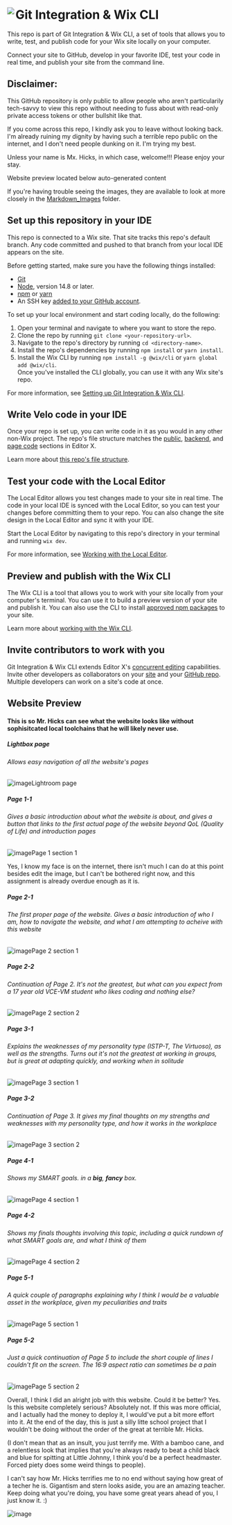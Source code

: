 # Git Integration & Wix CLI <img align="left" src="https://user-images.githubusercontent.com/89579857/185785022-cab37bf5-26be-4f11-85f0-1fac63c07d3b.png">

This repo is part of Git Integration & Wix CLI, a set of tools that allows you to write, test, and publish code for your Wix site locally on your computer. 

Connect your site to GitHub, develop in your favorite IDE, test your code in real time, and publish your site from the command line.

## Disclaimer:

This GitHub repository is only public to allow people who aren't particularily tech-savvy to view this repo without needing to fuss about with read-only private access tokens or other bullshit like that.

If you come across this repo, I kindly ask you to leave without looking back. I'm already ruining my dignity by having such a terrible repo public on the internet, and I don't need people dunking on it. I'm trying my best.

Unless your name is Mx. Hicks, in which case, welcome!!! Please enjoy your stay.

Website preview located below auto-generated content

If you're having trouble seeing the images, they are available to look at more closely in the [Markdown_Images](./Markdown_Images/) folder.

## Set up this repository in your IDE
This repo is connected to a Wix site. That site tracks this repo's default branch. Any code committed and pushed to that branch from your local IDE appears on the site.

Before getting started, make sure you have the following things installed:
* [Git](https://git-scm.com/download)
* [Node](https://nodejs.org/en/download/), version 14.8 or later.
* [npm](https://docs.npmjs.com/downloading-and-installing-node-js-and-npm) or [yarn](https://yarnpkg.com/getting-started/install)
* An SSH key [added to your GitHub account](https://docs.github.com/en/authentication/connecting-to-github-with-ssh/adding-a-new-ssh-key-to-your-github-account).

To set up your local environment and start coding locally, do the following:

1. Open your terminal and navigate to where you want to store the repo.
1. Clone the repo by running `git clone <your-repository-url>`.
1. Navigate to the repo's directory by running `cd <directory-name>`.
1. Install the repo's dependencies by running `npm install` or `yarn install`.
1. Install the Wix CLI by running `npm install -g @wix/cli` or `yarn global add @wix/cli`.  
   Once you've installed the CLI globally, you can use it with any Wix site's repo.

For more information, see [Setting up Git Integration & Wix CLI](https://support.wix.com/en/article/velo-setting-up-git-integration-wix-cli-beta).

## Write Velo code in your IDE
Once your repo is set up, you can write code in it as you would in any other non-Wix project. The repo's file structure matches the [public](https://support.wix.com/en/article/velo-working-with-the-velo-sidebar#public), [backend](https://support.wix.com/en/article/velo-working-with-the-velo-sidebar#backend), and [page code](https://support.wix.com/en/article/velo-working-with-the-velo-sidebar#page-code) sections in Editor X.

Learn more about [this repo's file structure](https://support.wix.com/en/article/velo-understanding-your-sites-github-repository-beta).

## Test your code with the Local Editor
The Local Editor allows you test changes made to your site in real time. The code in your local IDE is synced with the Local Editor, so you can test your changes before committing them to your repo. You can also change the site design in the Local Editor and sync it with your IDE.

Start the Local Editor by navigating to this repo's directory in your terminal and running `wix dev`.

For more information, see [Working with the Local Editor](https://support.wix.com/en/article/velo-working-with-the-local-editor-beta).

## Preview and publish with the Wix CLI
The Wix CLI is a tool that allows you to work with your site locally from your computer's terminal. You can use it to build a preview version of your site and publish it. You can also use the CLI to install [approved npm packages](https://support.wix.com/en/article/velo-working-with-npm-packages) to your site.

Learn more about [working with the Wix CLI](https://support.wix.com/en/article/velo-working-with-the-wix-cli-beta).

## Invite contributors to work with you
Git Integration & Wix CLI extends Editor X's [concurrent editing](https://support.wix.com/en/article/editor-x-about-concurrent-editing) capabilities. Invite other developers as collaborators on your [site](https://support.wix.com/en/article/inviting-people-to-contribute-to-your-site) and your [GitHub repo](https://docs.github.com/en/account-and-profile/setting-up-and-managing-your-personal-account-on-github/managing-access-to-your-personal-repositories/inviting-collaborators-to-a-personal-repository). Multiple developers can work on a site's code at once.

## Website Preview
#### This is so Mr. Hicks can see what the website looks like without sophisitcated local toolchains that he will likely never use.

##### Lightbox page
###### Allows easy navigation of all the website's pages
![image](./Markdown_Images/Lightbox.png)Lightroom page

##### Page 1-1
###### Gives a basic introduction about what the website is about, and gives a button that links to the first actual page of the website beyond QoL (Quality of Life) and introduction pages
![image](./Markdown_Images/Screen%201-1.png)Page 1 section 1

Yes, I know my face is on the internet, there isn't much I can do at this point besides edit the image, but I can't be bothered right now, and this assignment is already overdue enough as it is.

##### Page 2-1
###### The first proper page of the website. Gives a basic introduction of who I am, how to navigate the website, and what I am attempting to acheive with this website
![image](./Markdown_Images/Screen%202-1.png)Page 2 section 1

##### Page 2-2
###### Continuation of Page 2. It's not the greatest, but what can you expect from a 17 year old VCE-VM student who likes coding and nothing else?
![image](./Markdown_Images/Screen%202-2.png)Page 2 section 2

##### Page 3-1
###### Explains the weaknesses of my personality type (ISTP-T, The Virtuoso), as well as the strengths. Turns out it's not the greatest at working in groups, but is great at adapting quickly, and working when in solitude
![image](./Markdown_Images/Screen%203-1.png)Page 3 section 1

##### Page 3-2
###### Continuation of Page 3. It gives my final thoughts on my strengths and weaknesses with my personality type, and how it works in the workplace
![image](./Markdown_Images/Screen%203-2.png)Page 3 section 2

##### Page 4-1
###### Shows my SMART goals. in a <em><strong>big</strong></em>, <em><strong>*fancy*</em></strong> box.
![image](./Markdown_Images/Screen%204-1.png)Page 4 section 1

##### Page 4-2
###### Shows my finals thoughts involving this topic, including a quick rundown of what SMART goals are, and what I think of them
![image](./Markdown_Images/Screen%204-2.png)Page 4 section 2

##### Page 5-1
###### A quick couple of paragraphs explaining why I think I would be a valuable asset in the workplace, given my peculiarities and traits
![image](./Markdown_Images/Screen%205-1.png)Page 5 section 1

##### Page 5-2
###### Just a quick continuation of Page 5 to include the short couple of lines I couldn't fit on the screen. The 16:9 aspect ratio can sometimes be a pain
![image](./Markdown_Images/Screen%205-2.png)Page 5 section 2

Overall, I think I did an alright job with this website. Could it be better? Yes. Is this website completely serious? Absolutely not. If this was more official, and I actually had the money to deploy it, I would've put a bit more effort into it. At the end of the day, this is just a silly litte school project that I wouldn't be doing without the order of the great at terrible Mr. Hicks.

(I don't mean that as an insult, you just terrify me. With a bamboo cane, and a relentless look that implies that you're always ready to beat a child black and blue for spitting at Little Johnny, I think you'd be a perfect headmaster. Forced piety does some weird things to people).

I can't say how Mr. Hicks terrifies me to no end without saying how great of a techer he is. Gigantism and stern looks aside, you are an amazing teacher. Keep doing what you're doing, you have some great years ahead of you, I just know it. :)

![image](./Markdown_Images/Kitty%20image.JPEG)